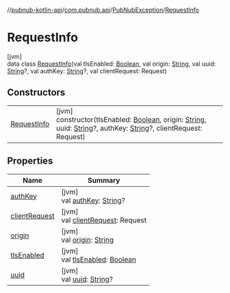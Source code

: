 //[pubnub-kotlin-api](../../../../index.md)/[com.pubnub.api](../../index.md)/[PubNubException](../index.md)/[RequestInfo](index.md)

# RequestInfo

[jvm]\
data class [RequestInfo](index.md)(val tlsEnabled: [Boolean](https://kotlinlang.org/api/latest/jvm/stdlib/kotlin/-boolean/index.html), val origin: [String](https://kotlinlang.org/api/latest/jvm/stdlib/kotlin/-string/index.html), val uuid: [String](https://kotlinlang.org/api/latest/jvm/stdlib/kotlin/-string/index.html)?, val authKey: [String](https://kotlinlang.org/api/latest/jvm/stdlib/kotlin/-string/index.html)?, val clientRequest: Request)

## Constructors

| | |
|---|---|
| [RequestInfo](-request-info.md) | [jvm]<br>constructor(tlsEnabled: [Boolean](https://kotlinlang.org/api/latest/jvm/stdlib/kotlin/-boolean/index.html), origin: [String](https://kotlinlang.org/api/latest/jvm/stdlib/kotlin/-string/index.html), uuid: [String](https://kotlinlang.org/api/latest/jvm/stdlib/kotlin/-string/index.html)?, authKey: [String](https://kotlinlang.org/api/latest/jvm/stdlib/kotlin/-string/index.html)?, clientRequest: Request) |

## Properties

| Name | Summary |
|---|---|
| [authKey](auth-key.md) | [jvm]<br>val [authKey](auth-key.md): [String](https://kotlinlang.org/api/latest/jvm/stdlib/kotlin/-string/index.html)? |
| [clientRequest](client-request.md) | [jvm]<br>val [clientRequest](client-request.md): Request |
| [origin](origin.md) | [jvm]<br>val [origin](origin.md): [String](https://kotlinlang.org/api/latest/jvm/stdlib/kotlin/-string/index.html) |
| [tlsEnabled](tls-enabled.md) | [jvm]<br>val [tlsEnabled](tls-enabled.md): [Boolean](https://kotlinlang.org/api/latest/jvm/stdlib/kotlin/-boolean/index.html) |
| [uuid](uuid.md) | [jvm]<br>val [uuid](uuid.md): [String](https://kotlinlang.org/api/latest/jvm/stdlib/kotlin/-string/index.html)? |
